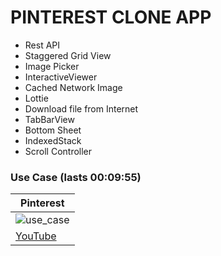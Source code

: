 # PINTEREST CLONE APP

- Rest API
- Staggered Grid View
- Image Picker
- InteractiveViewer
- Cached Network Image
- Lottie
- Download file from Internet
- TabBarView
- Bottom Sheet
- IndexedStack
- Scroll Controller

### Use Case (lasts 00:09:55)
| Pinterest |
|----------------|
| ![use_case](assets/readme/use_case.gif) |
| [YouTube](https://www.youtube.com/watch?v=vRM7LNPo1ag) |
